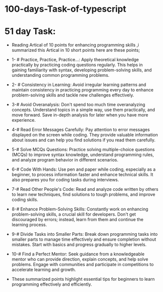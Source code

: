 # 100-days-Task-of-typescript
# 51 day Task:
* Reading Artical of 10 points for enhancing programming skills ,i summarized this Artical in 10 short points here are these points;

* 1- # Practice, Practice, Practice...:
Apply theoretical knowledge practically by practicing coding questions regularly. This helps in gaining familiarity with syntax, developing problem-solving skills, and understanding common programming problems.

* 2- # Consistency in Learning:
Avoid irregular learning patterns and maintain consistency in practicing programming every day to enhance problem-solving skills and tackle new challenges effectively.

* 3-# Avoid Overanalysis:
 Don't spend too much time overanalyzing concepts. Understand topics in a simple way, use them practically, and move forward. Save in-depth analysis for later when you have more experience.

* 4-# Read Error Messages Carefully:
  Pay attention to error messages displayed on the screen while coding. They provide valuable information about issues and can help you find solutions if you read them carefully.

* 5-# Solve MCQs Questions:
 Practice solving multiple-choice questions (MCQs) to improve syntax knowledge, understand programming rules, and analyze program behavior in different scenarios.

* 6-# Code With Hands:
Use pen and paper while coding, especially as a beginner, to process information faster and enhance technical skills. It also prepares you for coding tasks during interviews.

* 7-# Read Other People's Code:
 Read and analyze code written by others to learn new techniques, find solutions to tough problems, and improve coding skills.

* 8-# Enhance Problem-Solving Skills:
Constantly work on enhancing problem-solving skills, a crucial skill for developers. Don't get discouraged by errors; instead, learn from them and continue the learning process.

* 9-# Divide Tasks into Smaller Parts:
 Break down programming tasks into smaller parts to manage time effectively and ensure completion without mistakes. Start with basics and progress gradually to higher levels.

* 10-# Find a Perfect Mentor:
Seek guidance from a knowledgeable mentor who can provide direction, explain concepts, and help solve problems. Engage with communities and participate in competitions to accelerate learning and growth.

* These summarized points highlight essential tips for beginners to learn programming effectively and efficiently.





